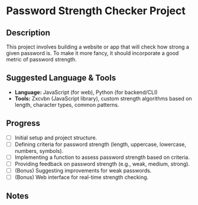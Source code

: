 # Password Strength Checker Project

## Description

This project involves building a website or app that will check how strong a given password is. To make it more fancy, it should incorporate a good metric of password strength.

## Suggested Language & Tools

*   **Language:** JavaScript (for web), Python (for backend/CLI)
*   **Tools:** Zxcvbn (JavaScript library), custom strength algorithms based on length, character types, common patterns.

## Progress

*   [ ] Initial setup and project structure.
*   [ ] Defining criteria for password strength (length, uppercase, lowercase, numbers, symbols).
*   [ ] Implementing a function to assess password strength based on criteria.
*   [ ] Providing feedback on password strength (e.g., weak, medium, strong).
*   [ ] (Bonus) Suggesting improvements for weak passwords.
*   [ ] (Bonus) Web interface for real-time strength checking.

## Notes

